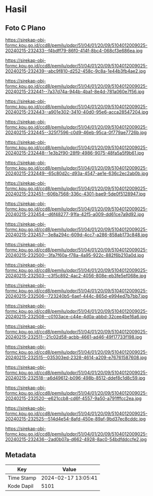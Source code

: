 # Hasil

## Foto C Plano

https://sirekap-obj-formc.kpu.go.id/ccd8/pemilu/pdpr/51/04/01/20/09/5104012009025-20240215-232433--f4bdff79-86f0-414f-8bc4-068cf3e686ea.jpg

https://sirekap-obj-formc.kpu.go.id/ccd8/pemilu/pdpr/51/04/01/20/09/5104012009025-20240215-232439--abc9f810-d252-458c-9c8a-1e44b3fb4ae2.jpg

https://sirekap-obj-formc.kpu.go.id/ccd8/pemilu/pdpr/51/04/01/20/09/5104012009025-20240215-232441--7a37d74a-944b-4ba1-8e4d-781a060e7f56.jpg

https://sirekap-obj-formc.kpu.go.id/ccd8/pemilu/pdpr/51/04/01/20/09/5104012009025-20240215-232443--a901e302-3410-40d0-95e6-acca28547204.jpg

https://sirekap-obj-formc.kpu.go.id/ccd8/pemilu/pdpr/51/04/01/20/09/5104012009025-20240215-232445--325f7596-c0d9-46eb-95ca-0f779ae7726b.jpg

https://sirekap-obj-formc.kpu.go.id/ccd8/pemilu/pdpr/51/04/01/20/09/5104012009025-20240215-232448--1e3b2f90-28f9-4986-9075-48fa5a5f9b61.jpg

https://sirekap-obj-formc.kpu.go.id/ccd8/pemilu/pdpr/51/04/01/20/09/5104012009025-20240215-232449--65c80d2c-d93a-4547-ae1e-636c2ec2ab0b.jpg

https://sirekap-obj-formc.kpu.go.id/ccd8/pemilu/pdpr/51/04/01/20/09/5104012009025-20240215-232451--606b7568-336c-4301-bae9-5de0f5128947.jpg

https://sirekap-obj-formc.kpu.go.id/ccd8/pemilu/pdpr/51/04/01/20/09/5104012009025-20240215-232454--d6f48277-91fa-42f5-a009-dd61ce7a9d92.jpg

https://sirekap-obj-formc.kpu.go.id/ccd8/pemilu/pdpr/51/04/01/20/09/5104012009025-20240215-232457--3e8a294c-609d-4cc7-a286-858ab173c848.jpg

https://sirekap-obj-formc.kpu.go.id/ccd8/pemilu/pdpr/51/04/01/20/09/5104012009025-20240215-232500--3fa7f60a-f78a-4a95-922c-882f6b210a0d.jpg

https://sirekap-obj-formc.kpu.go.id/ccd8/pemilu/pdpr/51/04/01/20/09/5104012009025-20240215-232503--c3f5c892-4ac2-4056-808e-eb3fe5ef068e.jpg

https://sirekap-obj-formc.kpu.go.id/ccd8/pemilu/pdpr/51/04/01/20/09/5104012009025-20240215-232506--723240b5-6aef-444c-865d-e994ed7b7bb7.jpg

https://sirekap-obj-formc.kpu.go.id/ccd8/pemilu/pdpr/51/04/01/20/09/5104012009025-20240215-232508--c0103ace-c44e-4d0a-abbd-32cee4be16a6.jpg

https://sirekap-obj-formc.kpu.go.id/ccd8/pemilu/pdpr/51/04/01/20/09/5104012009025-20240215-232511--21c02d58-acbb-4661-ad46-49f17733f198.jpg

https://sirekap-obj-formc.kpu.go.id/ccd8/pemilu/pdpr/51/04/01/20/09/5104012009025-20240215-232515--035303ed-2328-4614-a209-e76761587608.jpg

https://sirekap-obj-formc.kpu.go.id/ccd8/pemilu/pdpr/51/04/01/20/09/5104012009025-20240215-232518--a6d49612-b096-498b-8512-ddef8c1d8c59.jpg

https://sirekap-obj-formc.kpu.go.id/ccd8/pemilu/pdpr/51/04/01/20/09/5104012009025-20240215-232520--e621ccb8-cd6f-4557-9a50-a791fffcc2ea.jpg

https://sirekap-obj-formc.kpu.go.id/ccd8/pemilu/pdpr/51/04/01/20/09/5104012009025-20240215-232525--514d4e54-8afd-450e-89af-9bd37ec8cddc.jpg

https://sirekap-obj-formc.kpu.go.id/ccd8/pemilu/pdpr/51/04/01/20/09/5104012009025-20240215-232436--2ad0b07a-d662-4928-8ac0-54bdfddccfe2.jpg


## Metadata

| Key        | Value               |
| ---------- | ------------------- |
| Time Stamp | 2024-02-17 13:05:41 |
| Kode Dapil | 5101                |



